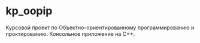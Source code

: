 # kp_oopip
Курсовой проект по Объектно-ориентированному программированию и проктированию. Консольное приложение на C++.
